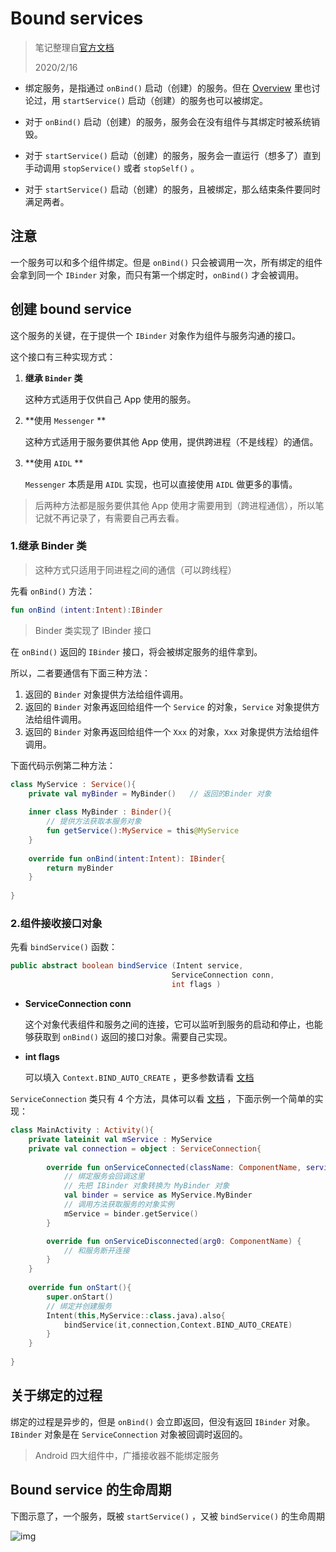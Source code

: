 # Bound services

> 笔记整理自[官方文档](https://developer.android.com/guide/components/bound-services#Lifecycle)
>
> 2020/2/16

* 绑定服务，是指通过 `onBind()` 启动（创建）的服务。但在 [Overview](Overview.md) 里也讨论过，用 `startService()` 启动（创建）的服务也可以被绑定。

* 对于 `onBind()` 启动（创建）的服务，服务会在没有组件与其绑定时被系统销毁。

* 对于 `startService()` 启动（创建）的服务，服务会一直运行（想多了）直到手动调用 `stopService()` 或者 `stopSelf()` 。

* 对于 `startService()` 启动（创建）的服务，且被绑定，那么结束条件要同时满足两者。



## 注意

一个服务可以和多个组件绑定。但是 `onBind()` 只会被调用一次，所有绑定的组件会拿到同一个 `IBinder` 对象，而只有第一个绑定时，`onBind()` 才会被调用。



## 创建 bound service

这个服务的关键，在于提供一个 `IBinder` 对象作为组件与服务沟通的接口。

这个接口有三种实现方式：

1. **继承 `Binder` 类**

    这种方式适用于仅供自己 App 使用的服务。

2. **使用 `Messenger` **

    这种方式适用于服务要供其他 App 使用，提供跨进程（不是线程）的通信。

3. **使用 `AIDL` **

    `Messenger` 本质是用 `AIDL` 实现，也可以直接使用 `AIDL` 做更多的事情。

> 后两种方法都是服务要供其他 App 使用才需要用到（跨进程通信），所以笔记就不再记录了，有需要自己再去看。



### 1.继承 Binder 类

> 这种方式只适用于同进程之间的通信（可以跨线程）

先看 `onBind()` 方法：

```kotlin
fun onBind (intent:Intent):IBinder
```

> Binder 类实现了 IBinder 接口

在 `onBind()` 返回的 `IBinder` 接口，将会被绑定服务的组件拿到。

所以，二者要通信有下面三种方法：

1. 返回的 `Binder` 对象提供方法给组件调用。
2. 返回的 `Binder` 对象再返回给组件一个 `Service` 的对象，`Service` 对象提供方法给组件调用。
3. 返回的 `Binder` 对象再返回给组件一个 `Xxx` 的对象，`Xxx` 对象提供方法给组件调用。

下面代码示例第二种方法：

```kotlin
class MyService : Service(){
    private val myBinder = MyBinder()	// 返回的Binder 对象
    
    inner class MyBinder : Binder(){
        // 提供方法获取本服务对象
        fun getService():MyService = this@MyService
    }
    
    override fun onBind(intent:Intent): IBinder{
        return myBinder
    }
    
}
```



### 2.组件接收接口对象

先看 `bindService()` 函数：

```java
public abstract boolean bindService (Intent service,
                                    ServiceConnection conn,
                                    int flags )
```

* **ServiceConnection conn**

    这个对象代表组件和服务之间的连接，它可以监听到服务的启动和停止，也能够获取到 `onBind()` 返回的接口对象。需要自己实现。

* **int flags**

    可以填入 `Context.BIND_AUTO_CREATE` ，更多参数请看 [文档](https://developer.android.com/reference/android/content/Context.html#bindService(android.content.Intent,%20android.content.ServiceConnection,%20int)) 

`ServiceConnection` 类只有 4 个方法，具体可以看 [文档](https://developer.android.com/reference/android/content/ServiceConnection.html) ，下面示例一个简单的实现：

```kotlin 
class MainActivity : Activity(){
    private lateinit val mService : MyService
    private val connection = object : ServiceConnection{
        
        override fun onServiceConnected(className: ComponentName, service: IBinder) {
            // 绑定服务会回调这里
            // 先把 IBinder 对象转换为 MyBinder 对象
            val binder = service as MyService.MyBinder
            // 调用方法获取服务的对象实例
            mService = binder.getService()
        }

        override fun onServiceDisconnected(arg0: ComponentName) {
            // 和服务断开连接
        }
    }
    
    override fun onStart(){
        super.onStart()
        // 绑定并创建服务
        Intent(this,MyService::class.java).also{
            bindService(it,connection,Context.BIND_AUTO_CREATE)
        }
    }
    
}
```



## 关于绑定的过程

绑定的过程是异步的，但是 `onBind()` 会立即返回，但没有返回 `IBinder` 对象。`IBinder` 对象是在 `ServiceConnection` 对象被回调时返回的。

> Android 四大组件中，广播接收器不能绑定服务





## Bound service 的生命周期

下图示意了，一个服务，既被 `startService()` ，又被 `bindService()` 的生命周期

![img](http://img.inaction.fun/static/44389.png)